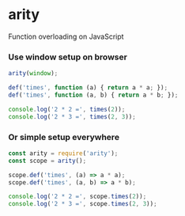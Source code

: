 # arity

Function overloading on JavaScript

### Use window setup on browser

```javascript
arity(window);

def('times', function (a) { return a * a; });
def('times', function (a, b) { return a * b; });

console.log('2 * 2 =', times(2));
console.log('2 * 3 =', times(2, 3));
```

### Or simple setup everywhere

```javascript
const arity = require('arity');
const scope = arity();

scope.def('times', (a) => a * a);
scope.def('times', (a, b) => a * b);

console.log('2 * 2 =', scope.times(2));
console.log('2 * 3 =', scope.times(2, 3));
```
